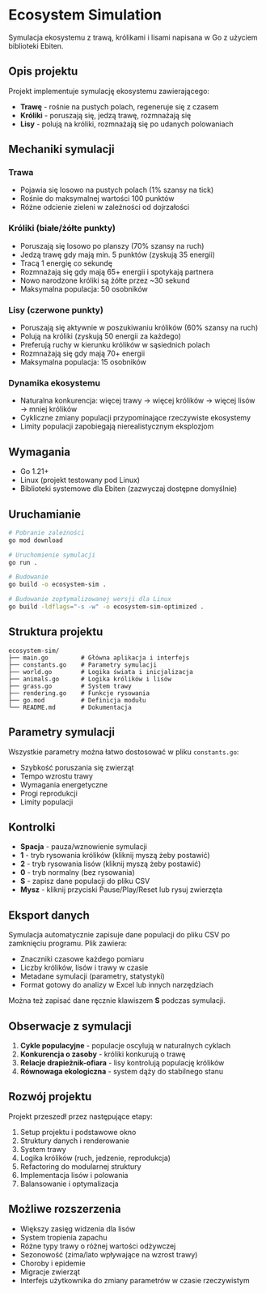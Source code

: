 # Ecosystem Simulation

Symulacja ekosystemu z trawą, królikami i lisami napisana w Go z użyciem biblioteki Ebiten.

## Opis projektu

Projekt implementuje symulację ekosystemu zawierającego:

- **Trawę** - rośnie na pustych polach, regeneruje się z czasem
- **Króliki** - poruszają się, jedzą trawę, rozmnażają się
- **Lisy** - polują na króliki, rozmnażają się po udanych polowaniach

## Mechaniki symulacji

### Trawa

- Pojawia się losowo na pustych polach (1% szansy na tick)
- Rośnie do maksymalnej wartości 100 punktów
- Różne odcienie zieleni w zależności od dojrzałości

### Króliki (białe/żółte punkty)

- Poruszają się losowo po planszy (70% szansy na ruch)
- Jedzą trawę gdy mają min. 5 punktów (zyskują 35 energii)
- Tracą 1 energię co sekundę
- Rozmnażają się gdy mają 65+ energii i spotykają partnera
- Nowo narodzone króliki są żółte przez ~30 sekund
- Maksymalna populacja: 50 osobników

### Lisy (czerwone punkty)

- Poruszają się aktywnie w poszukiwaniu królików (60% szansy na ruch)
- Polują na króliki (zyskują 50 energii za każdego)
- Preferują ruchy w kierunku królików w sąsiednich polach
- Rozmnażają się gdy mają 70+ energii
- Maksymalna populacja: 15 osobników

### Dynamika ekosystemu

- Naturalna konkurencja: więcej trawy → więcej królików → więcej lisów → mniej królików
- Cykliczne zmiany populacji przypominające rzeczywiste ekosystemy
- Limity populacji zapobiegają nierealistycznym eksplozjom

## Wymagania

- Go 1.21+
- Linux (projekt testowany pod Linux)
- Biblioteki systemowe dla Ebiten (zazwyczaj dostępne domyślnie)

## Uruchamianie

```bash
# Pobranie zależności
go mod download

# Uruchomienie symulacji
go run .

# Budowanie
go build -o ecosystem-sim .

# Budowanie zoptymalizowanej wersji dla Linux
go build -ldflags="-s -w" -o ecosystem-sim-optimized .
```

## Struktura projektu

```
ecosystem-sim/
├── main.go         # Główna aplikacja i interfejs
├── constants.go    # Parametry symulacji
├── world.go        # Logika świata i inicjalizacja
├── animals.go      # Logika królików i lisów
├── grass.go        # System trawy
├── rendering.go    # Funkcje rysowania
├── go.mod          # Definicja modułu
└── README.md       # Dokumentacja
```

## Parametry symulacji

Wszystkie parametry można łatwo dostosować w pliku `constants.go`:

- Szybkość poruszania się zwierząt
- Tempo wzrostu trawy
- Wymagania energetyczne
- Progi reprodukcji
- Limity populacji

## Kontrolki

- **Spacja** - pauza/wznowienie symulacji
- **1** - tryb rysowania królików (kliknij myszą żeby postawić)
- **2** - tryb rysowania lisów (kliknij myszą żeby postawić)
- **0** - tryb normalny (bez rysowania)
- **S** - zapisz dane populacji do pliku CSV
- **Mysz** - kliknij przyciski Pause/Play/Reset lub rysuj zwierzęta

## Eksport danych

Symulacja automatycznie zapisuje dane populacji do pliku CSV po zamknięciu programu. Plik zawiera:

- Znaczniki czasowe każdego pomiaru
- Liczby królików, lisów i trawy w czasie
- Metadane symulacji (parametry, statystyki)
- Format gotowy do analizy w Excel lub innych narzędziach

Można też zapisać dane ręcznie klawiszem **S** podczas symulacji.

## Obserwacje z symulacji

1. **Cykle populacyjne** - populacje oscylują w naturalnych cyklach
2. **Konkurencja o zasoby** - króliki konkurują o trawę
3. **Relacje drapieżnik-ofiara** - lisy kontrolują populację królików
4. **Równowaga ekologiczna** - system dąży do stabilnego stanu

## Rozwój projektu

Projekt przeszedł przez następujące etapy:

1. Setup projektu i podstawowe okno
2. Struktury danych i renderowanie
3. System trawy
4. Logika królików (ruch, jedzenie, reprodukcja)
5. Refactoring do modularnej struktury
6. Implementacja lisów i polowania
7. Balansowanie i optymalizacja

## Możliwe rozszerzenia

- Większy zasięg widzenia dla lisów
- System tropienia zapachu
- Różne typy trawy o różnej wartości odżywczej
- Sezonowość (zima/lato wpływające na wzrost trawy)
- Choroby i epidemie
- Migracje zwierząt
- Interfejs użytkownika do zmiany parametrów w czasie rzeczywistym

